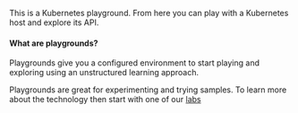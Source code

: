 This is a Kubernetes playground. From here you can play with a Kubernetes host and explore its API.

#### What are playgrounds?

Playgrounds give you a configured environment to start playing and exploring using an unstructured learning approach.

Playgrounds are great for experimenting and trying samples. To learn more about the technology then start with one of our [labs](/learn)
